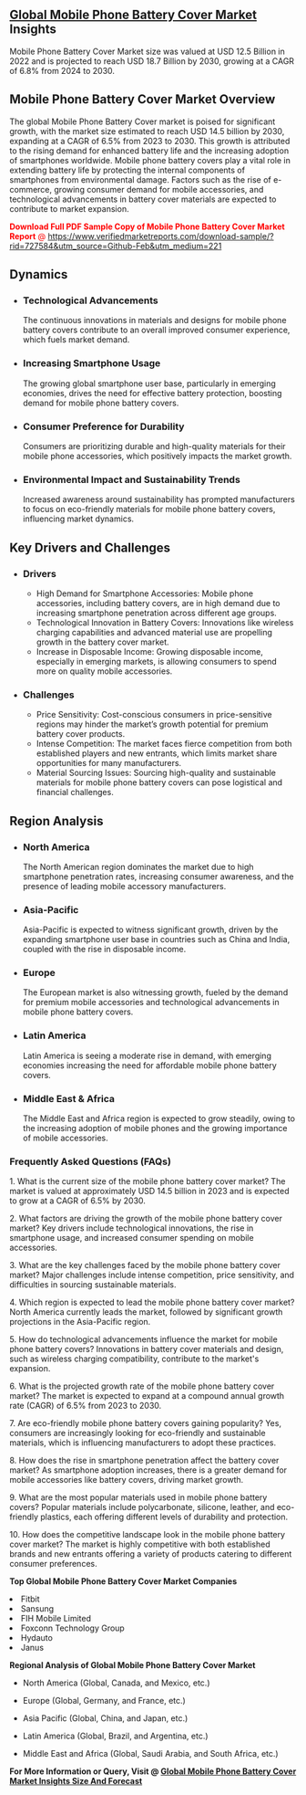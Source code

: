 <h2><a href="https://www.verifiedmarketreports.com/download-sample/?rid=727584&amp;utm_source=Github&amp;utm_medium=221" target="_blank">Global Mobile Phone Battery Cover Market</a> Insights</h2><p>Mobile Phone Battery Cover Market size was valued at USD 12.5 Billion in 2022 and is projected to reach USD 18.7 Billion by 2030, growing at a CAGR of 6.8% from 2024 to 2030.</p><p> <h2>Mobile Phone Battery Cover Market Overview</h2> <p>The global Mobile Phone Battery Cover market is poised for significant growth, with the market size estimated to reach USD 14.5 billion by 2030, expanding at a CAGR of 6.5% from 2023 to 2030. This growth is attributed to the rising demand for enhanced battery life and the increasing adoption of smartphones worldwide. Mobile phone battery covers play a vital role in extending battery life by protecting the internal components of smartphones from environmental damage. Factors such as the rise of e-commerce, growing consumer demand for mobile accessories, and technological advancements in battery cover materials are expected to contribute to market expansion.</p> <p><p><span class=""><span style="color: #ff0000;"><strong>Download Full PDF Sample Copy of Mobile Phone Battery Cover Market Report</strong> @ </span><a href="https://www.verifiedmarketreports.com/download-sample/?rid=727584&amp;utm_source=Github-Feb&amp;utm_medium=221" target="_blank">https://www.verifiedmarketreports.com/download-sample/?rid=727584&amp;utm_source=Github-Feb&amp;utm_medium=221</a></span></p></p> <h2>Dynamics</h2> <ul> <li><h3>Technological Advancements</h3> The continuous innovations in materials and designs for mobile phone battery covers contribute to an overall improved consumer experience, which fuels market demand.</li> <li><h3>Increasing Smartphone Usage</h3> The growing global smartphone user base, particularly in emerging economies, drives the need for effective battery protection, boosting demand for mobile phone battery covers.</li> <li><h3>Consumer Preference for Durability</h3> Consumers are prioritizing durable and high-quality materials for their mobile phone accessories, which positively impacts the market growth.</li> <li><h3>Environmental Impact and Sustainability Trends</h3> Increased awareness around sustainability has prompted manufacturers to focus on eco-friendly materials for mobile phone battery covers, influencing market dynamics.</li> </ul> <h2>Key Drivers and Challenges</h2> <ul> <li><h3>Drivers</h3> <ul> <li>High Demand for Smartphone Accessories: Mobile phone accessories, including battery covers, are in high demand due to increasing smartphone penetration across different age groups.</li> <li>Technological Innovation in Battery Covers: Innovations like wireless charging capabilities and advanced material use are propelling growth in the battery cover market.</li> <li>Increase in Disposable Income: Growing disposable income, especially in emerging markets, is allowing consumers to spend more on quality mobile accessories.</li> </ul> </li> <li><h3>Challenges</h3> <ul> <li>Price Sensitivity: Cost-conscious consumers in price-sensitive regions may hinder the market’s growth potential for premium battery cover products.</li> <li>Intense Competition: The market faces fierce competition from both established players and new entrants, which limits market share opportunities for many manufacturers.</li> <li>Material Sourcing Issues: Sourcing high-quality and sustainable materials for mobile phone battery covers can pose logistical and financial challenges.</li> </ul> </li> </ul> <h2>Region Analysis</h2> <ul> <li><h3>North America</h3> The North American region dominates the market due to high smartphone penetration rates, increasing consumer awareness, and the presence of leading mobile accessory manufacturers.</li> <li><h3>Asia-Pacific</h3> Asia-Pacific is expected to witness significant growth, driven by the expanding smartphone user base in countries such as China and India, coupled with the rise in disposable income.</li> <li><h3>Europe</h3> The European market is also witnessing growth, fueled by the demand for premium mobile accessories and technological advancements in mobile phone battery covers.</li> <li><h3>Latin America</h3> Latin America is seeing a moderate rise in demand, with emerging economies increasing the need for affordable mobile phone battery covers.</li> <li><h3>Middle East & Africa</h3> The Middle East and Africa region is expected to grow steadily, owing to the increasing adoption of mobile phones and the growing importance of mobile accessories.</li> </ul> <h3>Frequently Asked Questions (FAQs)</h3> <p>1. What is the current size of the mobile phone battery cover market? The market is valued at approximately USD 14.5 billion in 2023 and is expected to grow at a CAGR of 6.5% by 2030.</p> <p>2. What factors are driving the growth of the mobile phone battery cover market? Key drivers include technological innovations, the rise in smartphone usage, and increased consumer spending on mobile accessories.</p> <p>3. What are the key challenges faced by the mobile phone battery cover market? Major challenges include intense competition, price sensitivity, and difficulties in sourcing sustainable materials.</p> <p>4. Which region is expected to lead the mobile phone battery cover market? North America currently leads the market, followed by significant growth projections in the Asia-Pacific region.</p> <p>5. How do technological advancements influence the market for mobile phone battery covers? Innovations in battery cover materials and design, such as wireless charging compatibility, contribute to the market's expansion.</p> <p>6. What is the projected growth rate of the mobile phone battery cover market? The market is expected to expand at a compound annual growth rate (CAGR) of 6.5% from 2023 to 2030.</p> <p>7. Are eco-friendly mobile phone battery covers gaining popularity? Yes, consumers are increasingly looking for eco-friendly and sustainable materials, which is influencing manufacturers to adopt these practices.</p> <p>8. How does the rise in smartphone penetration affect the battery cover market? As smartphone adoption increases, there is a greater demand for mobile accessories like battery covers, driving market growth.</p> <p>9. What are the most popular materials used in mobile phone battery covers? Popular materials include polycarbonate, silicone, leather, and eco-friendly plastics, each offering different levels of durability and protection.</p> <p>10. How does the competitive landscape look in the mobile phone battery cover market? The market is highly competitive with both established brands and new entrants offering a variety of products catering to different consumer preferences.</p> </p><p><strong>Top Global Mobile Phone Battery Cover Market Companies</strong></p><div data-test-id=""><p><li>Fitbit</li><li> Sansung</li><li> FIH Mobile Limited</li><li> Foxconn Technology Group</li><li> Hydauto</li><li> Janus</li></p><div><strong>Regional Analysis of&nbsp;Global Mobile Phone Battery Cover Market</strong></div><ul><li dir="ltr"><p dir="ltr">North America&nbsp;(Global, Canada, and Mexico, etc.)</p></li><li dir="ltr"><p dir="ltr">Europe (Global, Germany, and France, etc.)</p></li><li dir="ltr"><p dir="ltr">Asia Pacific&nbsp;(Global, China, and Japan, etc.)</p></li><li dir="ltr"><p dir="ltr">Latin America&nbsp;(Global, Brazil, and Argentina, etc.)</p></li><li dir="ltr">Middle East and Africa&nbsp;(Global, Saudi Arabia, and South Africa, etc.)</li></ul><p><strong>For More Information or Query, Visit @&nbsp;</strong><strong><a href="https://www.verifiedmarketreports.com/product/mobile-phone-battery-cover-market/?utm_source=Github&amp;utm_medium=221" target="_blank">Global Mobile Phone Battery Cover Market Insights Size And Forecast</a></strong></p></div>
